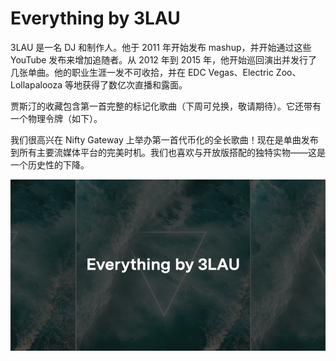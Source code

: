 # Everything by 3LAU

3LAU 是一名 DJ 和制作人。他于 2011 年开始发布 mashup，并开始通过这些 YouTube 发布来增加追随者。从 2012 年到 2015 年，他开始巡回演出并发行了几张单曲。他的职业生涯一发不可收拾，并在 EDC Vegas、Electric Zoo、Lollapalooza 等地获得了数亿次直播和露面。

贾斯汀的收藏包含第一首完整的标记化歌曲（下周可兑换，敬请期待）。它还带有一个物理令牌（如下）。

我们很高兴在 Nifty Gateway 上举办第一首代币化的全长歌曲！现在是单曲发布到所有主要流媒体平台的完美时机。我们也喜欢与开放版搭配的独特实物——这是一个历史性的下降。

![nft](1661580250148.jpg)
